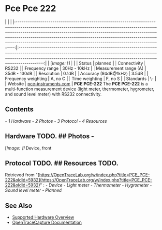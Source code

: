 # Pce Pce 222
| | | |:-----------------------------------------------------------------------------------------------------------------------------------------------------------------------------------------------------------------------------------------------------------------------------------------------------------------------------------------------------------------------------------------------------:|:-------------------------------------------------------------------------------------------------------------------------------------------------------------------------------------------------------------------------------------------------------:| | [*Image: \1* | | | Status | planned | | Connectivity | RS232 | | Frequency range | 30Hz - 10kHz | | Measurement range (A) | 35dB - 130dB | | Resolution | 0.1dB | | Accuracy (94dB@1kHz) | 3.5dB | | Frequency weighting | A, no C | | Time weighting | F, no S | | Standards | \\- | | Website | [pce-instruments.com](http://www.pce-instruments.com/deutsch/messtechnik-im-online-handel/messgeraete-fuer-alle-parameter/arbeitsschutzmessgeraet-pce-holding-gmbh-luxmessgeraet-pce-222-det_20630.htm) | **PCE PCE-222** The **PCE PCE-222** is a multi-function measurement device (light meter, thermometer, hygrometer, and sound level meter) with RS232 connectivity.
## Contents
\- *1 Hardware* \- *2 Photos* \- *3 Protocol* \- *4 Resources*
## Hardware TODO. ## Photos \-
[*Image: \1*
Device, front
## Protocol TODO. ## Resources TODO.
Retrieved from "[https://OpenTraceLab.org/w/index.php?title=PCE_PCE-222&oldid=5932](https://OpenTraceLab.org/w/index.php?title=PCE_PCE-222&oldid=5932)"
: \- *Device* \- *Light meter* \- *Thermometer* \- *Hygrometer* \- *Sound level meter* \- *Planned*
## See Also
- [Supported Hardware Overview](../supported-hardware.md)
- [OpenTraceCapture Documentation](../../opentracecapture/overview.md)
